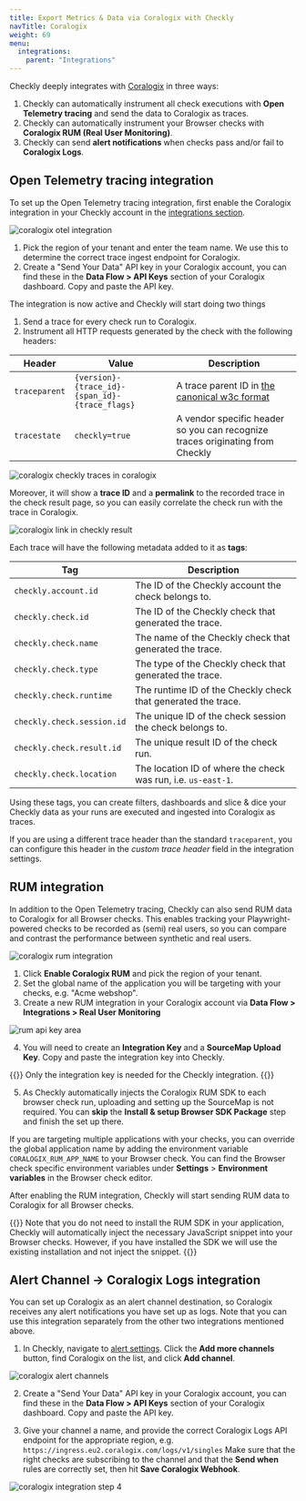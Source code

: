 ```yaml
---
title: Export Metrics & Data via Coralogix with Checkly
navTitle: Coralogix
weight: 69
menu:
  integrations:
    parent: "Integrations"
---
```


Checkly deeply integrates with [Coralogix](https://coralogix.com/) in three ways:

1. Checkly can automatically instrument all check executions with **Open Telemetry tracing** and send the data to Coralogix 
as traces.
2. Checkly can automatically instrument your Browser checks with **Coralogix RUM (Real User Monitoring)**.
3. Checkly can send **alert notifications** when checks pass and/or fail to **Coralogix Logs**.

## Open Telemetry tracing integration

To set up the Open Telemetry tracing integration, first enable the Coralogix integration in your Checkly account in the
[integrations section](https://app.checklyhq.com/settings/account/integrations).

![coralogix otel integration](/docs/images/integrations/coralogix/cx_otel_int1.png)

1. Pick the region of your tenant and enter the team name. We use this to determine the correct trace ingest endpoint for Coralogix.
2. Create a "Send Your Data" API key in your Coralogix account, you can find these in the **Data Flow > API Keys** section 
of your Coralogix dashboard. Copy and paste the API key.

The integration is now active and Checkly will start doing two things

1. Send a trace for every check run to Coralogix.
2. Instrument all HTTP requests generated by the check with the following headers:

| Header        | Value                                          | Description                                                                                                           |  
|---------------|------------------------------------------------|-----------------------------------------------------------------------------------------------------------------------|
| `traceparent` | `{version}-{trace_id}-{span_id}-{trace_flags}` | A trace parent ID in [the canonical w3c format](https://www.w3.org/TR/trace-context/#traceparent-header-field-values) |
| `tracestate`  | `checkly=true`                                 | A vendor specific header so you can recognize traces originating from Checkly                                         |

![coralogix checkly traces in coralogix](/docs/images/integrations/coralogix/cx_otel_int2.png)

Moreover, it will show a **trace ID** and a **permalink** to the recorded trace in the check result page, so you can easily
correlate the check run with the trace in Coralogix.

![coralogix link in checkly result](/docs/images/integrations/coralogix/cx_otel_int3.png)

Each trace will have the following metadata added to it as **tags**: 

| Tag                        | Description                                                   |
|----------------------------|---------------------------------------------------------------|
| `checkly.account.id`       | The ID of the Checkly account the check belongs to.           |
| `checkly.check.id`         | The ID of the Checkly check that generated the trace.         |
| `checkly.check.name`       | The name of the Checkly check that generated the trace.       |
| `checkly.check.type`       | The type of the Checkly check that generated the trace.       |
| `checkly.check.runtime`    | The runtime ID of the Checkly check that generated the trace. |
| `checkly.check.session.id` | The unique ID of the check session the check belongs to.      |
| `checkly.check.result.id`  | The unique result ID of the check run.                        |
| `checkly.check.location`   | The location ID of where the check was run, i.e. `us-east-1`. |

Using these tags, you can create filters, dashboards and slice & dice your Checkly data as your runs are executed and
ingested into Coralogix as traces.

If you are using a different trace header than the standard `traceparent`, you can configure this header in the *custom 
trace header* field in the integration settings.

## RUM integration

In addition to the Open Telemetry tracing, Checkly can also send RUM data to Coralogix for all Browser checks. This enables
tracking your Playwright-powered checks to be recorded as (semi) real users, so you can compare and contrast the performance
between synthetic and real users.

![coralogix rum integration](/docs/images/integrations/coralogix/cx_rum_int1.png)

1. Click **Enable Coralogix RUM** and pick the region of your tenant.
2. Set the global name of the application you will be targeting with your checks, e.g. "Acme webshop".
3. Create a new RUM integration in your Coralogix account via **Data Flow > Integrations > Real User Monitoring**

![rum api key area](/docs/images/integrations/coralogix/cx_rum_api_creation.png)

4. You will need to create an **Integration Key** and a **SourceMap Upload Key**. 
Copy and paste the integration key into Checkly.

{{<info>}}
Only the integration key is needed for the Checkly integration.
{{</info>}}

5. As Checkly automatically injects the Coralogix RUM SDK to each browser check run, uploading and setting up the SourceMap is not required. You can **skip** the **Install & setup Browser SDK Package** step and finish the set up there.

If you are targeting multiple applications with your checks, you can override the global application name by adding the
environment variable `CORALOGIX_RUM_APP_NAME` to your Browser check. You can find the Browser check specific environment
variables under **Settings** > **Environment variables** in the Browser check editor.

After enabling the RUM integration, Checkly will start sending RUM data to Coralogix for all Browser checks.

{{<info>}}
Note that you do not need to install the RUM SDK in your application, Checkly will automatically inject the necessary
JavaScript snippet into your Browser checks. However, if you have installed the SDK we will use the existing installation and not inject the snippet.
{{</info>}}

## Alert Channel → Coralogix Logs integration

You can set up Coralogix as an alert channel destination, so Coralogix receives any alert notifications you have set up as logs.
Note that you can use this integration separately from the other two integrations mentioned above.

1. In Checkly, navigate to [alert settings](https://app.checklyhq.com/alerts/settings/). Click the **Add more channels** 
button, find Coralogix on the list, and click **Add channel**.

![coralogix alert channels](/docs/images/integrations/coralogix/coralogix_alert_channels.png)

2. Create a "Send Your Data" API key in your Coralogix account, you can find these in the **Data Flow > API Keys** section
of your Coralogix dashboard. Copy and paste the API key.

2. Give your channel a name, and provide the correct Coralogix Logs API endpoint for the appropriate region, e.g. 
`https://ingress.eu2.coralogix.com/logs/v1/singles` Make sure that the right checks are subscribing to the channel and 
that the **Send when** rules are correctly set, then hit **Save Coralogix Webhook**.

![coralogix integration step 4](/docs/images/integrations/coralogix/coralogix_step4.png)

